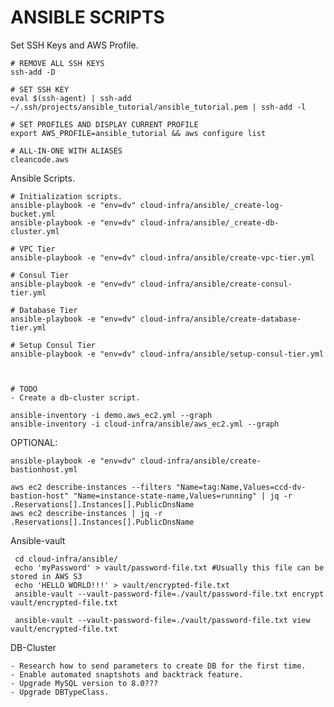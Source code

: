 # ANSIBLE SCRIPTS

Set SSH Keys and AWS Profile.

    # REMOVE ALL SSH KEYS
    ssh-add -D

    # SET SSH KEY 
    eval $(ssh-agent) | ssh-add ~/.ssh/projects/ansible_tutorial/ansible_tutorial.pem | ssh-add -l
    
    # SET PROFILES AND DISPLAY CURRENT PROFILE
    export AWS_PROFILE=ansible_tutorial && aws configure list

    # ALL-IN-ONE WITH ALIASES
    cleancode.aws


Ansible Scripts.

    # Initialization scripts.
    ansible-playbook -e "env=dv" cloud-infra/ansible/_create-log-bucket.yml
    ansible-playbook -e "env=dv" cloud-infra/ansible/_create-db-cluster.yml
        
    # VPC Tier
    ansible-playbook -e "env=dv" cloud-infra/ansible/create-vpc-tier.yml
    
    # Consul Tier
    ansible-playbook -e "env=dv" cloud-infra/ansible/create-consul-tier.yml
    
    # Database Tier
    ansible-playbook -e "env=dv" cloud-infra/ansible/create-database-tier.yml
    
    # Setup Consul Tier
    ansible-playbook -e "env=dv" cloud-infra/ansible/setup-consul-tier.yml
        
        
        
    # TODO
    - Create a db-cluster script.
 
    ansible-inventory -i demo.aws_ec2.yml --graph
    ansible-inventory -i cloud-infra/ansible/aws_ec2.yml --graph

OPTIONAL:

    ansible-playbook -e "env=dv" cloud-infra/ansible/create-bastionhost.yml
    
    aws ec2 describe-instances --filters "Name=tag:Name,Values=ccd-dv-bastion-host" "Name=instance-state-name,Values=running" | jq -r .Reservations[].Instances[].PublicDnsName
    aws ec2 describe-instances | jq -r .Reservations[].Instances[].PublicDnsName
    
 Ansible-vault  
 
     cd cloud-infra/ansible/
     echo 'myPassword' > vault/password-file.txt #Usually this file can be stored in AWS S3
     echo 'HELLO WORLD!!!' > vault/encrypted-file.txt 
     ansible-vault --vault-password-file=./vault/password-file.txt encrypt vault/encrypted-file.txt 
     
     ansible-vault --vault-password-file=./vault/password-file.txt view vault/encrypted-file.txt 
     
     
 DB-Cluster
 
    - Research how to send parameters to create DB for the first time.
    - Enable automated snaptshots and backtrack feature.
    - Upgrade MySQL version to 8.0???
    - Upgrade DBTypeClass.